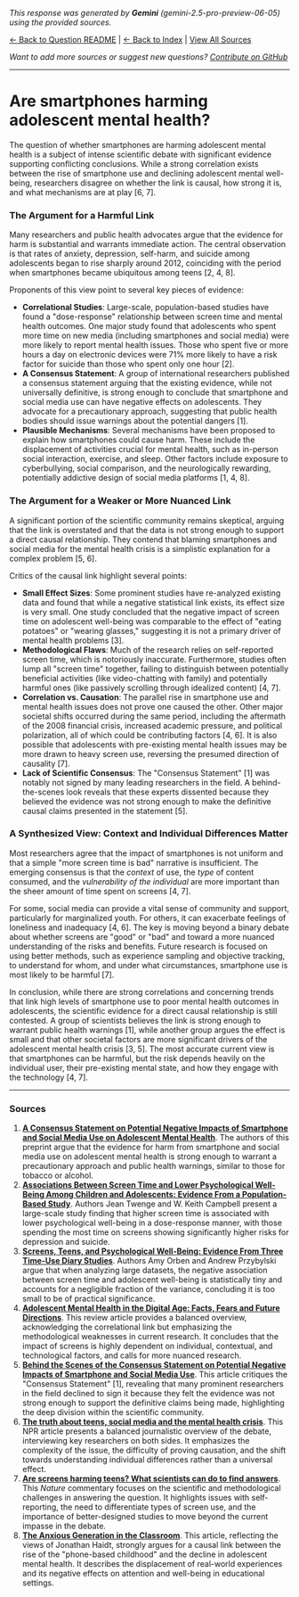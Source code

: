 <!-- 
Generated by: gemini
Model: gemini-2.5-pro-preview-06-05
Prompt type: sources
Generated at: 2025-06-23T17:20:46.381116
-->

*This response was generated by **Gemini** (gemini-2.5-pro-preview-06-05) using the provided sources.*

[← Back to Question README](README.md) | [← Back to Index](../README.md) | [View All Sources](../allsources.md)

*Want to add more sources or suggest new questions? [Contribute on GitHub](https://github.com/justinwest/SuggestedSources)*

---

# Are smartphones harming adolescent mental health?

The question of whether smartphones are harming adolescent mental health is a subject of intense scientific debate with significant evidence supporting conflicting conclusions. While a strong correlation exists between the rise of smartphone use and declining adolescent mental well-being, researchers disagree on whether the link is causal, how strong it is, and what mechanisms are at play [6, 7].

### The Argument for a Harmful Link

Many researchers and public health advocates argue that the evidence for harm is substantial and warrants immediate action. The central observation is that rates of anxiety, depression, self-harm, and suicide among adolescents began to rise sharply around 2012, coinciding with the period when smartphones became ubiquitous among teens [2, 4, 8].

Proponents of this view point to several key pieces of evidence:
*   **Correlational Studies**: Large-scale, population-based studies have found a "dose-response" relationship between screen time and mental health outcomes. One major study found that adolescents who spent more time on new media (including smartphones and social media) were more likely to report mental health issues. Those who spent five or more hours a day on electronic devices were 71% more likely to have a risk factor for suicide than those who spent only one hour [2].
*   **A Consensus Statement**: A group of international researchers published a consensus statement arguing that the existing evidence, while not universally definitive, is strong enough to conclude that smartphone and social media use can have negative effects on adolescents. They advocate for a precautionary approach, suggesting that public health bodies should issue warnings about the potential dangers [1].
*   **Plausible Mechanisms**: Several mechanisms have been proposed to explain how smartphones could cause harm. These include the displacement of activities crucial for mental health, such as in-person social interaction, exercise, and sleep. Other factors include exposure to cyberbullying, social comparison, and the neurologically rewarding, potentially addictive design of social media platforms [1, 4, 8].

### The Argument for a Weaker or More Nuanced Link

A significant portion of the scientific community remains skeptical, arguing that the link is overstated and that the data is not strong enough to support a direct causal relationship. They contend that blaming smartphones and social media for the mental health crisis is a simplistic explanation for a complex problem [5, 6].

Critics of the causal link highlight several points:
*   **Small Effect Sizes**: Some prominent studies have re-analyzed existing data and found that while a negative statistical link exists, its effect size is very small. One study concluded that the negative impact of screen time on adolescent well-being was comparable to the effect of "eating potatoes" or "wearing glasses," suggesting it is not a primary driver of mental health problems [3].
*   **Methodological Flaws**: Much of the research relies on self-reported screen time, which is notoriously inaccurate. Furthermore, studies often lump all "screen time" together, failing to distinguish between potentially beneficial activities (like video-chatting with family) and potentially harmful ones (like passively scrolling through idealized content) [4, 7].
*   **Correlation vs. Causation**: The parallel rise in smartphone use and mental health issues does not prove one caused the other. Other major societal shifts occurred during the same period, including the aftermath of the 2008 financial crisis, increased academic pressure, and political polarization, all of which could be contributing factors [4, 6]. It is also possible that adolescents with pre-existing mental health issues may be more drawn to heavy screen use, reversing the presumed direction of causality [7].
*   **Lack of Scientific Consensus**: The "Consensus Statement" [1] was notably not signed by many leading researchers in the field. A behind-the-scenes look reveals that these experts dissented because they believed the evidence was not strong enough to make the definitive causal claims presented in the statement [5].

### A Synthesized View: Context and Individual Differences Matter

Most researchers agree that the impact of smartphones is not uniform and that a simple "more screen time is bad" narrative is insufficient. The emerging consensus is that the *context* of use, the *type* of content consumed, and the *vulnerability of the individual* are more important than the sheer amount of time spent on screens [4, 7].

For some, social media can provide a vital sense of community and support, particularly for marginalized youth. For others, it can exacerbate feelings of loneliness and inadequacy [4, 6]. The key is moving beyond a binary debate about whether screens are "good" or "bad" and toward a more nuanced understanding of the risks and benefits. Future research is focused on using better methods, such as experience sampling and objective tracking, to understand for whom, and under what circumstances, smartphone use is most likely to be harmful [7].

In conclusion, while there are strong correlations and concerning trends that link high levels of smartphone use to poor mental health outcomes in adolescents, the scientific evidence for a direct causal relationship is still contested. A group of scientists believes the link is strong enough to warrant public health warnings [1], while another group argues the effect is small and that other societal factors are more significant drivers of the adolescent mental health crisis [3, 5]. The most accurate current view is that smartphones can be harmful, but the risk depends heavily on the individual user, their pre-existing mental state, and how they engage with the technology [4, 7].

***

### Sources

1.  **[A Consensus Statement on Potential Negative Impacts of Smartphone and Social Media Use on Adolescent Mental Health](https://osf.io/preprints/psyarxiv/b94dy)**. The authors of this preprint argue that the evidence for harm from smartphone and social media use on adolescent mental health is strong enough to warrant a precautionary approach and public health warnings, similar to those for tobacco or alcohol.
2.  **[Associations Between Screen Time and Lower Psychological Well-Being Among Children and Adolescents: Evidence From a Population-Based Study](https://www.sciencedirect.com/science/article/pii/S2211335518301827)**. Authors Jean Twenge and W. Keith Campbell present a large-scale study finding that higher screen time is associated with lower psychological well-being in a dose-response manner, with those spending the most time on screens showing significantly higher risks for depression and suicide.
3.  **[Screens, Teens, and Psychological Well-Being: Evidence From Three Time-Use Diary Studies](https://journals.sagepub.com/doi/10.1177/0956797619830329)**. Authors Amy Orben and Andrew Przybylski argue that when analyzing large datasets, the negative association between screen time and adolescent well-being is statistically tiny and accounts for a negligible fraction of the variance, concluding it is too small to be of practical significance.
4.  **[Adolescent Mental Health in the Digital Age: Facts, Fears and Future Directions](https://pmc.ncbi.nlm.nih.gov/articles/PMC8221420/)**. This review article provides a balanced overview, acknowledging the correlational link but emphasizing the methodological weaknesses in current research. It concludes that the impact of screens is highly dependent on individual, contextual, and technological factors, and calls for more nuanced research.
5.  **[Behind the Scenes of the Consensus Statement on Potential Negative Impacts of Smartphone and Social Media Use](https://www.centerconflictcooperation-newsletter.com/p/behind-the-scenes-of-the-consensus)**. This article critiques the "Consensus Statement" [1], revealing that many prominent researchers in the field declined to sign it because they felt the evidence was not strong enough to support the definitive claims being made, highlighting the deep division within the scientific community.
6.  **[The truth about teens, social media and the mental health crisis](https://www.npr.org/sections/health-shots/2023/04/25/1171773181/social-media-teens-mental-health)**. This NPR article presents a balanced journalistic overview of the debate, interviewing key researchers on both sides. It emphasizes the complexity of the issue, the difficulty of proving causation, and the shift towards understanding individual differences rather than a universal effect.
7.  **[Are screens harming teens? What scientists can do to find answers](https://www.nature.com/articles/d41586-025-00991-7)**. This *Nature* commentary focuses on the scientific and methodological challenges in answering the question. It highlights issues with self-reporting, the need to differentiate types of screen use, and the importance of better-designed studies to move beyond the current impasse in the debate.
8.  **[The Anxious Generation in the Classroom](https://www.aporiamagazine.com/p/the-anxious-generation-in-the-classroom)**. This article, reflecting the views of Jonathan Haidt, strongly argues for a causal link between the rise of the "phone-based childhood" and the decline in adolescent mental health. It describes the displacement of real-world experiences and its negative effects on attention and well-being in educational settings.